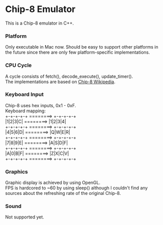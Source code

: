 # Chip-8 Emulator
This is a Chip-8 emulator in C++.
### Platform
Only executable in Mac now. Should be easy to support other platforms in the future since there are only few platform-specific implementations.  
### CPU Cycle
A cycle consists of fetch(), decode_execute(), update_timer().  
The implementations are based on [Chip-8 Wikipedia](https://en.wikipedia.org/wiki/CHIP-8).  
### Keyboard Input
Chip-8 uses hex inputs, 0x1 - 0xF.  
Keyboard mapping:  
+-+-+-+-+  ========> +-+-+-+-+  
|1|2|3|C|  ========> |1|2|3|4|  
+-+-+-+-+  ========> +-+-+-+-+  
|4|5|6|D|  ========> |Q|W|E|R|  
+-+-+-+-+  ========> +-+-+-+-+  
|7|8|9|E|  ========> |A|S|D|F|  
+-+-+-+-+  ========> +-+-+-+-+  
|A|0|B|F|  ========> |Z|X|C|V|  
+-+-+-+-+  ========> +-+-+-+-+  
### Graphics
Graphic display is achieved by using OpenGL.  
FPS is hardcored to ~60 by using sleep() although I couldn't find any sources about the refreshing rate of the original Chip-8.  
### Sound
Not supported yet.